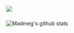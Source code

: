 ![](https://komarev.com/ghpvc/?username=Madmegsox1&label=Views)
### 
![Madmeg's github stats](https://github-readme-stats.vercel.app/api?username=Madmegsox1&show_icons=true&theme=radical)
